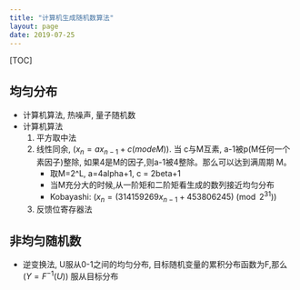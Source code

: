 ```yaml
---
title: "计算机生成随机数算法"
layout: page
date: 2019-07-25
---
```

[TOC]

## 均匀分布
- 计算机算法, 热噪声, 量子随机数
- 计算机算法
    1. 平方取中法
    2. 线性同余, $(x_n = a x_{n-1} + c (mode M))$. 当 c与M互素, a-1被p(M任何一个素因子)整除, 如果4是M的因子,则a-1被4整除。那么可以达到满周期 M。
        - 取M=2^L, a=4alpha+1, c = 2beta+1
        - 当M充分大的时候,从一阶矩和二阶矩看生成的数列接近均匀分布
        - Kobayashi: $(x_n = (314159269 x_{n-1} + 453806245) \pmod{2^{31}})$
    3. 反馈位寄存器法

## 非均匀随机数
- 逆变换法, U服从0-1之间的均匀分布, 目标随机变量的累积分布函数为F,那么 $(Y = F^{-1}(U))$ 服从目标分布
